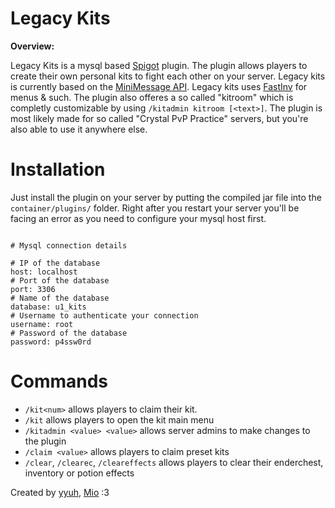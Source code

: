 # Legacy Kits

**Overview:**

Legacy Kits is a mysql based [Spigot](https://spigotmc.org/) plugin. The plugin allows players to create their own personal kits
to fight each other on your server. Legacy kits is currently based on the [MiniMessage API](https://docs.advntr.dev/minimessage/format.html). 
Legacy kits uses [FastInv](https://github.com/MrMicky-FR/FastInv) for menus & such. The plugin also offeres a so called "kitroom" which
is completly customizable by using ```/kitadmin kitroom [<text>]```. The plugin is most likely made for so called "Crystal PvP Practice"
servers, but you're also able to use it anywhere else.

# Installation

Just install the plugin on your server by putting the compiled jar file into the `container/plugins/` folder. Right after you restart
your server you'll be facing an error as you need to configure your mysql host first.

```config

# Mysql connection details

# IP of the database
host: localhost
# Port of the database
port: 3306
# Name of the database
database: u1_kits
# Username to authenticate your connection
username: root
# Password of the database
password: p4ssw0rd

```
# Commands
 - `/kit<num>` allows players to claim their kit.
 - `/kit` allows players to open the kit main menu
 - `/kitadmin <value> <value>` allows server admins to make changes to the plugin
 - `/claim <value>` allows players to claim preset kits
 - `/clear`, `/clearec`, `/cleareffects` allows players to clear their enderchest, inventory or potion effects



Created by [yyuh](https://github.com/yyuhdev), [Mio](https://github.com/mioarchive) :3
